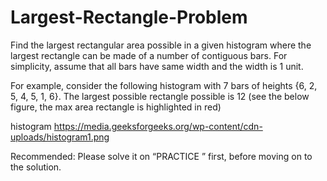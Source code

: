 # Largest-Rectangle-Problem

Find the largest rectangular area possible in a given histogram where the largest rectangle can be made of a number of contiguous bars. For simplicity, assume that all bars have same width and the width is 1 unit.

For example, consider the following histogram with 7 bars of heights {6, 2, 5, 4, 5, 1, 6}. The largest possible rectangle possible is 12 (see the below figure, the max area rectangle is highlighted in red)

histogram
https://media.geeksforgeeks.org/wp-content/cdn-uploads/histogram1.png

Recommended: Please solve it on “PRACTICE ” first, before moving on to the solution.
